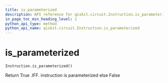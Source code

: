 ```yaml
---
title: is_parameterized
description: API reference for qiskit.circuit.Instruction.is_parameterized
in_page_toc_min_heading_level: 1
python_api_type: method
python_api_name: qiskit.circuit.Instruction.is_parameterized
---
```


# is\_parameterized

<span id="qiskit.circuit.Instruction.is_parameterized" />

`Instruction.is_parameterized()`

Return True .IFF. instruction is parameterized else False

